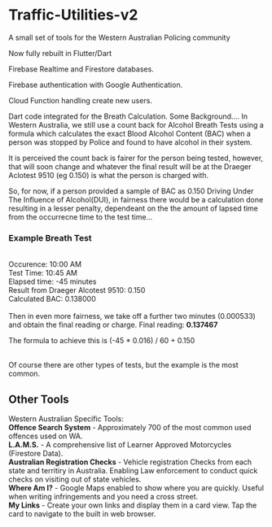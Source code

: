 # Traffic-Utilities-v2
A small set of tools for the Western Australian Policing community

Now fully rebuilt in Flutter/Dart

Firebase Realtime and Firestore databases. 

Firebase authentication with Google Authentication. 

Cloud Function handling create new users. 

Dart code integrated for the Breath Calculation. Some Background....
In Western Australia, we still use a count back for Alcohol Breath Tests using a formula which calculates the exact Blood Alcohol Content (BAC) when a person was stopped by Police and found to have alcohol in their system.

It is perceived the count back is fairer for the person being tested, however, that will soon change and whatever the final result will be at the Draeger Aclotest 9510 (eg 0.150) is what the person is charged with.

So, for now, if a person provided a sample of BAC as 0.150 Driving Under The Influence of Alcohol(DUI), in fairness there would be a calculation done resulting in a lesser penalty, dependeant on the the amount of lapsed time from the occurrecne time to the test time...

<h3>Example Breath Test</h3><br>
Occurence: 10:00 AM<br>
Test Time: 10:45 AM<br>
Elapsed time: -45 minutes<br>
Result from Draeger Alcotest 9510: 0.150<br>
Calculated BAC: 0.138000<br><br>
Then in even more fairness, we take off a further two minutes (0.000533) and obtain the final reading or charge.
Final reading: <b>0.137467</b><br>

The formula to achieve this is (-45 * 0.016) / 60 + 0.150<br><br>

Of course there are other types of tests, but the example is the most common.

<h2>Other Tools</h2>
Western Australian Specific Tools:<br>
<b>Offence Search System</b> - Approximately 700 of the most common used offences used on WA.<br>
<b>L.A.M.S.</B> - A comprehensive list of Learner Approved Motorcycles (Firestore Data).<br>
<b>Australian Registration Checks</b> - Vehicle registration Checks from each state and territiry in Australia. Enabling Law enforcement to conduct quick checks on visiting out of state vehicles.<br>
<b>Where Am I?</b> - Google Maps enabled to show where you are quickly. Useful when writing infringements and you need a cross street.<br>
<b>My Links</b> - Create your own links and display them in a card view. Tap the card to navigate to the built in web browser.</br>
